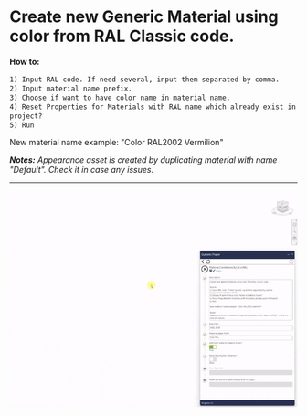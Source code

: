 # Create new Generic Material using color from RAL Classic code. 

__How to:__

    1) Input RAL code. If need several, input them separated by comma.
    2) Input material name prefix.
    3) Choose if want to have color name in material name.
    4) Reset Properties for Materials with RAL name which already exist in project?
    5) Run

New material name example: "Color RAL2002 Vermilion"

***Notes:***
_Appearance asset is created by duplicating material with name "Default". Check it in case any issues._

___
![MaterialCreateByRAL_1](images/MaterialCreateByRAL_1.gif)

